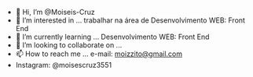 - 👋 Hi, I’m @Moiseis-Cruz
- 👀 I’m interested in ... trabalhar na área de Desenvolvimento WEB: Front End
- 🌱 I’m currently learning ... Desenvolvimento WEB: Front End
- 💞️ I’m looking to collaborate on ...
- 📫 How to reach me ... e-mail: moizzito@gmail.com
- Instagram: @moisescruz3551

<!---
Moiseis-Cruz/Moiseis-Cruz is a ✨ special ✨ repository because its `README.md` (this file) appears on your GitHub profile.
You can click the Preview link to take a look at your changes.
--->
